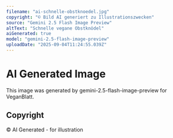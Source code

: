 ```yaml
---
filename: "ai-schnelle-obstknoedel.jpg"
copyright: "© Bild AI generiert zu Illustrationszwecken"
source: "Gemini 2.5 Flash Image Preview"
altText: "Schnelle vegane Obstknödel"
aiGenerated: true
model: "gemini-2.5-flash-image-preview"
uploadDate: "2025-09-04T11:24:55.039Z"
---
```


# AI Generated Image

This image was generated by gemini-2.5-flash-image-preview for VeganBlatt.

## Copyright
© AI Generated - for illustration
